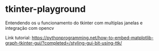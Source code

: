 # tkinter-playground

Entendendo os u funcionamento do tkinter com multiplas janelas e integração com opencv


Link tutorial: https://pythonprogramming.net/how-to-embed-matplotlib-graph-tkinter-gui/?completed=/styling-gui-bit-using-ttk/
